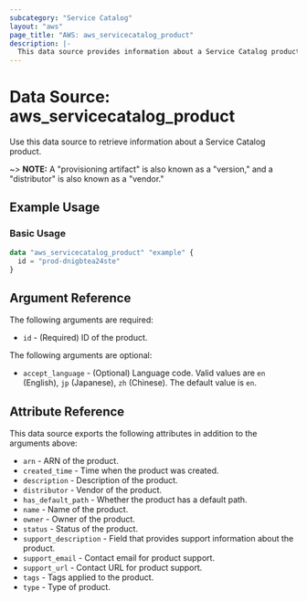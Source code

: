 ```yaml
---
subcategory: "Service Catalog"
layout: "aws"
page_title: "AWS: aws_servicecatalog_product"
description: |-
  This data source provides information about a Service Catalog product.
---
```


# Data Source: aws_servicecatalog_product

Use this data source to retrieve information about a Service Catalog product.

~> **NOTE:** A "provisioning artifact" is also known as a "version," and a "distributor" is also known as a "vendor."

## Example Usage

### Basic Usage

```terraform
data "aws_servicecatalog_product" "example" {
  id = "prod-dnigbtea24ste"
}
```

## Argument Reference

The following arguments are required:

* `id` - (Required) ID of the product.

The following arguments are optional:

* `accept_language` - (Optional) Language code. Valid values are `en` (English), `jp` (Japanese), `zh` (Chinese). The default value is `en`.

## Attribute Reference

This data source exports the following attributes in addition to the arguments above:

* `arn` - ARN of the product.
* `created_time` - Time when the product was created.
* `description` - Description of the product.
* `distributor` - Vendor of the product.
* `has_default_path` - Whether the product has a default path.
* `name` - Name of the product.
* `owner` - Owner of the product.
* `status` - Status of the product.
* `support_description` - Field that provides support information about the product.
* `support_email` - Contact email for product support.
* `support_url` - Contact URL for product support.
* `tags` - Tags applied to the product.
* `type` - Type of product.
